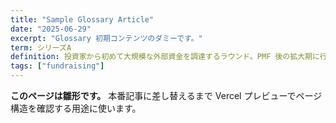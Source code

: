```yaml
---
title: "Sample Glossary Article"
date: "2025-06-29"
excerpt: "Glossary 初期コンテンツのダミーです。"
term: シリーズA
definition: 投資家から初めて大規模な外部資金を調達するラウンド。PMF 後の拡大期に行われる。
tags: ["fundraising"]
---
```

**このページは雛形です。**
本番記事に差し替えるまで Vercel プレビューでページ構造を確認する用途に使います。
